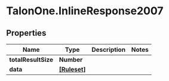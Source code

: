 # TalonOne.InlineResponse2007

## Properties

Name | Type | Description | Notes
------------ | ------------- | ------------- | -------------
**totalResultSize** | **Number** |  | 
**data** | [**[Ruleset]**](Ruleset.md) |  | 


